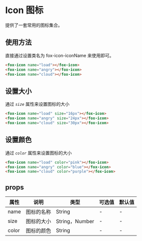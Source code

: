 # Icon 图标

提供了一套常用的图标集合。

## 使用方法

直接通过设置类名为 fox-icon-iconName 来使用即可。

<fox-icon name="load"></fox-icon>
<fox-icon name="angry"></fox-icon>
<fox-icon name="cloud"></fox-icon>

```html
<fox-icon name="load"></fox-icon>
<fox-icon name="angry"></fox-icon>
<fox-icon name="cloud"></fox-icon>
```

## 设置大小

通过 _`size`_ 属性来设置图标的大小

<fox-icon name="load" size="16px"></fox-icon>
<fox-icon name="angry" size="24px"></fox-icon>
<fox-icon name="cloud" size="30px"></fox-icon>

```html
<fox-icon name="load" size="16px"></fox-icon>
<fox-icon name="angry" size="24px"></fox-icon>
<fox-icon name="cloud" size="30px"></fox-icon>
```

## 设置颜色

通过 _`color`_ 属性来设置图标的大小

<fox-icon name="load" color="pink"></fox-icon>
<fox-icon name="angry" color="blue"></fox-icon>
<fox-icon name="cloud" color="purple"></fox-icon>

```html
<fox-icon name="load" color="pink"></fox-icon>
<fox-icon name="angry" color="blue"></fox-icon>
<fox-icon name="cloud" color="purple"></fox-icon>
```

## props

| 属性  | 说明       | 类型           | 可选值 | 默认值 |
| ----- | ---------- | -------------- | ------ | ------ |
| name  | 图标的名称 | String         | -      | -      |
| size  | 图标的大小 | String，Number | -      | -      |
| color | 图标的颜色 | String         | -      | -      |
